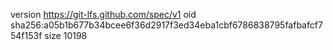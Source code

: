 version https://git-lfs.github.com/spec/v1
oid sha256:a05b1b677b34bcee6f36d2917f3ed34eba1cbf6786838795fafbafcf754f153f
size 10198
